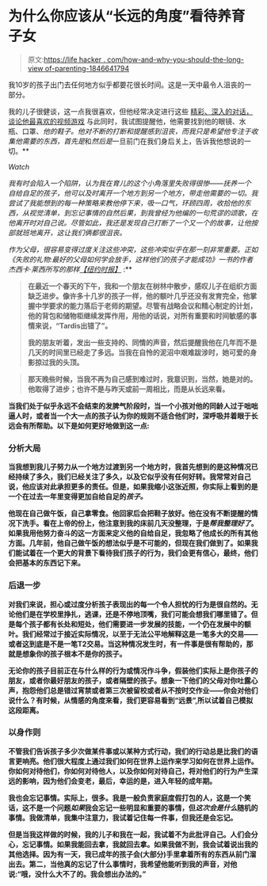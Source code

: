 # 为什么你应该从“长远的角度”看待养育子女

> 原文:[https://life hacker . com/how-and-why-you-should-the-long-view of-parenting-1846641794](https://lifehacker.com/how-and-why-you-should-take-the-long-view-of-parenting-1846641794)

我10岁的孩子出门去任何地方似乎都要花很长时间。这是一天中最令人沮丧的一部分。

我的儿子很健谈，这一点我很喜欢，但他经常决定进行这些 [精彩、深入的对话，谈论他最喜欢的视频游戏](https://offspring.lifehacker.com/how-to-get-a-kid-to-stop-rambling-too-much-about-their-1846257929) 与此同时，我试图提醒他，他需要找到他的眼镜、水瓶、口罩、*他的鞋子。他对不断的打断和提醒感到沮丧，而我只是希望他专注于收集他需要的东西，首先是*和*然后是*一旦前门在我们身后关上，告诉我他想说的一切。**

*Watch*

*我有时会陷入一个陷阱，认为我在育儿的这个小角落里失败得很惨——抚养一个自给自足的孩子，他可以及时离开一个地方到另一个地方，带走他需要的一切。我尝试了我能想到的每一种策略来教他停下来，吸一口气，环顾四周，收拾他的东西，从视觉清单，到忘记事情的自然后果，到我曾经为他编的一句荒谬的颂歌，在他离开时对自己说。尽管如此，我还是发现自己打断了一个又一个的故事，让他按部就班地离开，这让我们俩都很沮丧。*

*作为父母，很容易变得过度关注这些冲突，这些冲突似乎在那一刻非常重要。正如《失败的礼物:最好的父母如何学会放手，这样他们的孩子才能成功》一书的作者杰西卡·莱西所写的那样*[*【纽约时报】*](https://parenting.blogs.nytimes.com/2015/06/10/parenting-not-for-the-moment-but-for-the-long-haul/) :**

> **在最近一个春天的下午，我和一个朋友在树林中散步，感叹儿子在组织方面缺乏进步。像许多十几岁的孩子一样，他的额叶几乎还没有发育完全，他掌握中学要求的能力落后于老师的期望。尽管有战略会议和精心制定的计划，他的背包和储物柜继续发挥作用，用他的话说，对所有重要和时间敏感的事情来说，“Tardis出错了”。**
> 
> **我的朋友听着，发出一些支持的、同情的声音，然后提醒我他在几年而不是几天的时间里已经走了多远。当我在自怜的泥沼中艰难跋涉时，她可爱的身影掠过我的头顶。**

> **那天晚些时候，当我不再为自己感到难过时，我意识到，当然，她是对的。他取得了进步；也许不是与昨天或前一周相比，而是从长远来看。**

**当我们处于似乎永远不会结束的发脾气阶段时，当一个小孩对他的同龄人过于咄咄逼人时，或者当一个大一点的孩子认为你的规则不适合他们时，深呼吸并着眼于长远会有所帮助。以下是如何更好地做到这一点:**

### **分析大局**

**当我想到我儿子努力从一个地方过渡到另一个地方时，我首先想到的是这种情况已经持续了多久，我们已经关注了多久，以及它似乎没有任何好转。我常常对自己说，他应该对此承担更多的责任。但是，如果我缩小这张近照，你实际上看到的是一个在过去一年里变得更加自给自足的*孩子。***

**他现在自己做午饭，自己拿零食。他回家后会把鞋子放好。他在没有不断提醒的情况下洗手。看在上帝的份上，他注意到我的床前几天没整理，于是*帮我整理好了*。如果我用他努力奋斗的这一方面来定义他的自给自足，我忽略了他成长的所有其他方面。几年前，他自己做午饭的想法似乎是不可能的，但现在我们做到了。如果我们能试着在一个更大的背景下看待我们孩子的行为，我们会更有信心，最终，他们会把基本的东西记下来。**

### **后退一步**

**对我们来说，担心或过度分析孩子表现出的每一个令人担忧的行为是很自然的。无论他们是在学校里挣扎，逃课，还是不停地顶嘴，我们可能会想我们哪里错了。但是每个孩子都有长处和短处，他们需要进一步发展的技能，一个仍在发展中的额叶。我们经常过于接近实际情况，以至于无法公平地解释这是一笔多大的交易——或者这到底是不是一笔T2交易。当这种情况发生时，有一件事是很有帮助的，那就是想象你的孩子根本不是你的孩子。**

**无论你的孩子目前正在与什么样的行为或情况作斗争，假装他们实际上是你孩子的朋友，或者你最好朋友的孩子，或者隔壁的孩子。想象一下他们的父母对你吐露心声，抱怨他们总是错过宵禁或者第三次被留校或者从不按时交作业——你会对他们说什么？有时候，从情感的角度来看，我们更容易看到“远景”,所以试着自己模拟这段距离。**

### **以身作则**

**不管我们告诉孩子多少次做某件事或以某种方式行动，我们的行动总是比我们的语言更响亮。他们很大程度上通过我们如何在世界上运作来学习如何在世界上运作。你如何对待他们，你如何对待他人，以及你如何对待自己，将对他们的行为产生深远的影响，因为他们会变老，最后，幸运的是，进入年轻的成年期。**

**我也会忘记事情。实际上，很多。我是一般负责家庭度假打包的人，这是一个笑话，这不是一个问题*如果*我会忘记一些明显和重要的事情，但*这次会是什么*随机的事情。我做清单，我集中注意力，我试着记住每一件事，但我还是会忘记。**

**但是当我这样做的时候，我的儿子和我在一起，我试着不为此批评自己。人们会分心，忘记事情。如果我能回去拿，我就回去拿。如果我做不到，我会试着说出我的其他选择。因为有一天，我已成年的孩子会(大部分)手里拿着所有的东西从前门溜出去。第二，当他真的忘记了什么事情时，我希望他能听到我的声音，对他说:“哦，没什么大不了的。我会想出办法的。”**